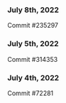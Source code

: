 ### July 8th, 2022

Commit #235297

### July 5th, 2022

Commit #314353


### July 4th, 2022

Commit #72281
